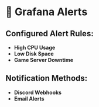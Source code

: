 # 📢 Grafana Alerts

## Configured Alert Rules:
- **High CPU Usage**
- **Low Disk Space**
- **Game Server Downtime**

## Notification Methods:
- **Discord Webhooks**
- **Email Alerts**

